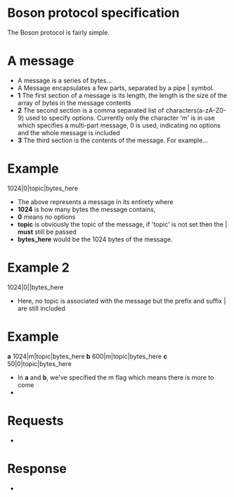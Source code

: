 # Boson protocol specification
The Boson protocol is fairly simple.

# A message

* A message is a series of bytes...
* A Message encapsulates a few parts, separated by a pipe |  symbol.
* __1__ The first section of a message is its length, the length is the size of the array of bytes in the message contents
* __2__ The second section is a comma separated list of characters(a-zA-Z0-9) used to specify options. Currently  only the character 'm' is in use which specifies a multi-part message, 0 is used, indicating no options and the whole message is included
* __3__ The third section is the contents of the message. For example...

# Example

1024|0|topic|bytes_here

* The above represents a message in its entirety where
* __1024__ is how many bytes the message contains,
* __0__ means no options
* __topic__ is obviously the topic of the message, if 'topic' is not set then the | __must__ still be passed
* __bytes_here__ would be the 1024 bytes of the message.

# Example 2

1024|0||bytes_here

* Here, no topic is associated with the message but the prefix and suffix | are still included

# Example

__a__ 1024|m|topic|bytes_here
__b__ 600|m|topic|bytes_here
__c__ 50|0|topic|bytes_here

* In __a__ and __b__, we've specified the m flag which means there is more to come
*
# Requests

*

# Response

*